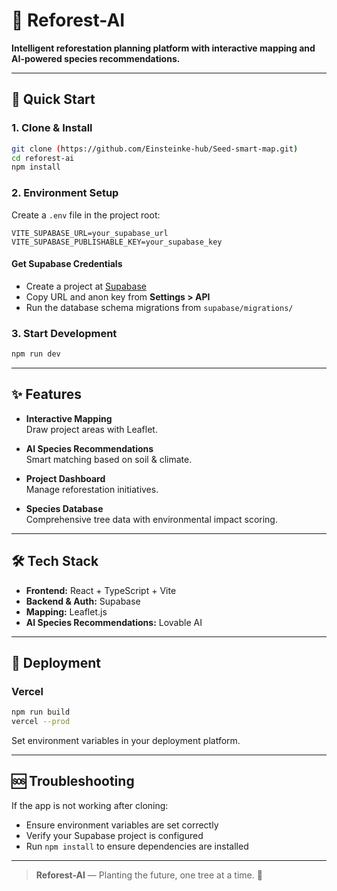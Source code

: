 # 🌳 Reforest-AI

**Intelligent reforestation planning platform with interactive mapping and AI-powered species recommendations.**

---

## 🚀 Quick Start

### 1. Clone & Install

```bash
git clone (https://github.com/Einsteinke-hub/Seed-smart-map.git)
cd reforest-ai
npm install
```

### 2. Environment Setup

Create a `.env` file in the project root:

```
VITE_SUPABASE_URL=your_supabase_url
VITE_SUPABASE_PUBLISHABLE_KEY=your_supabase_key
```

#### Get Supabase Credentials

- Create a project at [Supabase](https://supabase.com/)
- Copy URL and anon key from **Settings > API**
- Run the database schema migrations from `supabase/migrations/`

### 3. Start Development

```bash
npm run dev
```

---

## ✨ Features

- **Interactive Mapping**  
  Draw project areas with Leaflet.

- **AI Species Recommendations**  
  Smart matching based on soil & climate.

- **Project Dashboard**  
  Manage reforestation initiatives.

- **Species Database**  
  Comprehensive tree data with environmental impact scoring.

---

## 🛠️ Tech Stack

- **Frontend:** React + TypeScript + Vite
- **Backend & Auth:** Supabase
- **Mapping:** Leaflet.js
- **AI Species Recommendations:** Lovable AI

---

## 🚀 Deployment

### Vercel

```bash
npm run build
vercel --prod
```

Set environment variables in your deployment platform.

---

## 🆘 Troubleshooting

If the app is not working after cloning:

- Ensure environment variables are set correctly
- Verify your Supabase project is configured
- Run `npm install` to ensure dependencies are installed

---

> **Reforest-AI** — Planting the future, one tree at a time. 🌱
